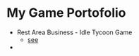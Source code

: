 # My Game Portofolio
- Rest Area Business - Idle Tycoon Game
  - [see](https://burnedstar345.itch.io/rest-area-business-rupvy)
- 
